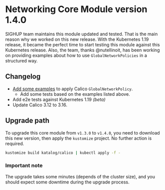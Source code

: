 # Networking Core Module version 1.4.0

SIGHUP team maintains this module updated and tested. That is the main reason why we worked on this new release.
With the Kubernetes 1.19 release, it became the perfect time to start testing this module against this Kubernetes
release. Also, the team, thanks @nutellinoit, has been working on providing examples about how to use
`GlobalNetworkPolicies` in a structured way.

## Changelog

- [Add some examples](../../examples/globalnetworkpolicies) to apply Calico `GlobalNetworkPolicy`.
  - Add some tests based on the examples listed above.
- Add e2e tests against Kubernetes 1.19 *(beta)*
- Update Calico 3.12 to 3.16.

## Upgrade path

To upgrade this core module from `v1.3.0` to `v1.4.0`, you need to download this new version, then apply the
`kustomize` project. No further action is required.

```bash
kustomize build katalog/calico | kubectl apply -f -
```

### Important note

The upgrade takes some minutes (depends of the cluster size),
and you should expect some downtime during the upgrade process.
